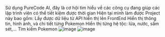 Sử dụng PureCode AI, đây là cơ hội tìm hiểu về các công cụ đang giúp các lập trình viên có thể tiết kiệm được thời gian 
Hiện tại mình làm được Project này bao gồm:
Lấy được dữ liệu từ API hiển thị lên FrontEnd
Hiển thị thông tin, hình ảnh, và chi tiết từng Pokemon
Hiển thị từng hệ tộc: lửa, nước, sấm sét,...
Tìm kiếm Pokemon
![image](https://github.com/user-attachments/assets/a1784bb6-2a06-4a8b-9479-055b5d84b74c)
![image](https://github.com/user-attachments/assets/03646ac7-f9bb-42a9-a478-8f5291ea04cc)
